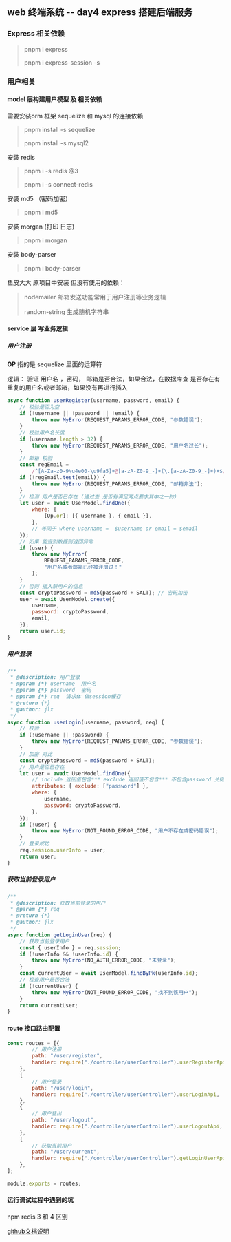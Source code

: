 ## web 终端系统 -- day4 express 搭建后端服务

### Express 相关依赖

> pnpm i express 
>
> pnpm i express-session -s

### 用户相关

#### model 层构建用户模型 及 相关依赖

需要安装orm 框架 sequelize 和 mysql 的连接依赖

> pnpm install -s sequelize
>
> pnpm install -s mysql2

安装 redis

> pnpm i -s redis @3
>
>  pnpm i -s connect-redis

安装 md5  （密码加密）

> pnpm i md5

安装 morgan (打印 日志)

> pnpm i morgan

安装 body-parser

> pnpm i body-parser

鱼皮大大 原项目中安装 但没有使用的依赖：

> nodemailer  邮箱发送功能常用于用户注册等业务逻辑
>
> random-string 生成随机字符串

#### service 层 写业务逻辑

##### 用户注册

**OP** 指的是 sequelize 里面的运算符 

逻辑： 验证 用户名 ，密码， 邮箱是否合法，如果合法，在数据库查 是否存在有重复的用户名或者邮箱，如果没有再进行插入

```js
async function userRegister(username, password, email) {
    // 校验是否为空
    if (!username || !password || !email) {
        throw new MyError(REQUEST_PARAMS_ERROR_CODE, "参数错误");
    }
    // 校验用户名长度
    if (username.length > 32) {
        throw new MyError(REQUEST_PARAMS_ERROR_CODE, "用户名过长");
    }
    // 邮箱 校验
    const regEmail =
        /^[A-Za-z0-9\u4e00-\u9fa5]+@[a-zA-Z0-9_-]+(\.[a-zA-Z0-9_-]+)+$/;
    if (!regEmail.test(email)) {
        throw new MyError(REQUEST_PARAMS_ERROR_CODE, "邮箱非法");
    }
    // 检测 用户是否已存在 (通过查 是否有满足两点要求其中之一的)
    let user = await UserModel.findOne({
        where: {
            [Op.or]: [{ username }, { email }],
        },
        // 等同于 where username =  $username or email = $email
    });
    // 如果 能查到数据则返回异常
    if (user) {
        throw new MyError(
            REQUEST_PARAMS_ERROR_CODE,
            "用户名或者邮箱已经被注册过！"
        );
    }
    // 否则 插入新用户的信息
    const cryptoPassword = md5(password + SALT); // 密码加密
    user = await UserModel.create({
        username,
        password: cryptoPassword,
        email,
    });
    return user.id;
}

```

##### 用户登录

```js
/**
 * @description: 用户登录
 * @param {*} username  用户名
 * @param {*} password  密码
 * @param {*} req  请求体 做session缓存
 * @return {*}
 * @author: jlx
 */
async function userLogin(username, password, req) {
    // 校验
    if (!username || !password) {
        throw new MyError(REQUEST_PARAMS_ERROR_CODE, "参数错误");
    }
    // 加密 对比
    const cryptoPassword = md5(password + SALT);
    // 用户是否已存在
    let user = await UserModel.findOne({
        // include 返回值包含*** exclude 返回值不包含*** 不包含password 关键字段脱敏
        attributes: { exclude: ["password"] },
        where: {
            username,
            password: cryptoPassword,
        },
    });
    if (!user) {
        throw new MyError(NOT_FOUND_ERROR_CODE, "用户不存在或密码错误");
    }
    // 登录成功
    req.session.userInfo = user;
    return user;
}
```

##### 获取当前登录用户

```js
/**
 * @description: 获取当前登录的用户
 * @param {*} req
 * @return {*}
 * @author: jlx
 */
async function getLoginUser(req) {
    // 获取当前登录用户
    const { userInfo } = req.session;
    if (!userInfo && !userInfo.id) {
        throw new MyError(NO_AUTH_ERROR_CODE, "未登录");
    }
    const currentUser = await UserModel.findByPk(userInfo.id);
    // 检查用户是否合法
    if (!currentUser) {
        throw new MyError(NOT_FOUND_ERROR_CODE, "找不到该用户");
    }
    return currentUser;
}
```

#### route 接口路由配置

```js
const routes = [{
        // 用户注册
        path: "/user/register",
        handler: require("./controller/userController").userRegisterApi,
    },
    {
        // 用户登录
        path: "/user/login",
        handler: require("./controller/userController").userLoginApi,
    },
    {
        // 用户登出
        path: "/user/logout",
        handler: require("./controller/userController").userLogoutApi,
    },
    {
        // 获取当前用户
        path: "/user/current",
        handler: require("./controller/userController").getLoginUserApi,
    },
];

module.exports = routes;
```

#### 运行调试过程中遇到的坑

npm redis 3 和 4 区别

<a href="https://github.com/redis/node-redis/blob/master/docs/v3-to-v4.md">github文档说明</a>

